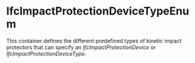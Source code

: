 # IfcImpactProtectionDeviceTypeEnum

This container defines the different predefined types of kinetic impact protectors that can specify an _IfcImpactProtectionDevice_ or _IfcImpactProtectionDeviceType_.
